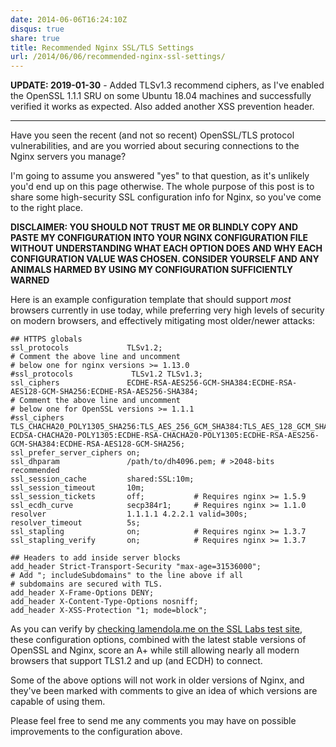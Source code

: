 ```yaml
---
date: 2014-06-06T16:24:10Z
disqus: true
share: true
title: Recommended Nginx SSL/TLS Settings
url: /2014/06/06/recommended-nginx-ssl-settings/
---
```


**UPDATE: 2019-01-30** - Added TLSv1.3 recommend ciphers, as I've enabled the OpenSSL 1.1.1 SRU on some Ubuntu 18.04 machines and successfully verified it works as expected. Also added another XSS prevention header.

---

Have you seen the recent (and not so recent) OpenSSL/TLS protocol vulnerabilities, and are you worried about securing connections to the Nginx servers you manage?

I'm going to assume you answered "yes" to that question, as it's unlikely you'd end up on this page otherwise. The whole purpose of this post is to share some high-security SSL configuration info for Nginx, so you've come to the right place.

**DISCLAIMER: YOU SHOULD NOT TRUST ME OR BLINDLY COPY AND PASTE MY CONFIGURATION INTO YOUR NGINX CONFIGURATION FILE WITHOUT UNDERSTANDING WHAT EACH OPTION DOES AND WHY EACH CONFIGURATION VALUE WAS CHOSEN. CONSIDER YOURSELF AND ANY ANIMALS HARMED BY USING MY CONFIGURATION SUFFICIENTLY WARNED**

Here is an example configuration template that should support _most_ browsers currently in use today, while preferring very high levels of security on modern browsers, and effectively mitigating most older/newer attacks:

```nginx
## HTTPS globals
ssl_protocols             TLSv1.2;
# Comment the above line and uncomment
# below one for nginx versions >= 1.13.0
#ssl_protocols             TLSv1.2 TLSv1.3;
ssl_ciphers               ECDHE-RSA-AES256-GCM-SHA384:ECDHE-RSA-AES128-GCM-SHA256:ECDHE-RSA-AES256-SHA384;
# Comment the above line and uncomment
# below one for OpenSSL versions >= 1.1.1
#ssl_ciphers               TLS_CHACHA20_POLY1305_SHA256:TLS_AES_256_GCM_SHA384:TLS_AES_128_GCM_SHA256:ECDHE-ECDSA-CHACHA20-POLY1305:ECDHE-RSA-CHACHA20-POLY1305:ECDHE-RSA-AES256-GCM-SHA384:ECDHE-RSA-AES128-GCM-SHA256;
ssl_prefer_server_ciphers on;
ssl_dhparam               /path/to/dh4096.pem; # >2048-bits recommended
ssl_session_cache         shared:SSL:10m;
ssl_session_timeout       10m;
ssl_session_tickets       off;           # Requires nginx >= 1.5.9
ssl_ecdh_curve            secp384r1;     # Requires nginx >= 1.1.0
resolver                  1.1.1.1 4.2.2.1 valid=300s;
resolver_timeout          5s;
ssl_stapling              on;            # Requires nginx >= 1.3.7
ssl_stapling_verify       on;            # Requires nginx >= 1.3.7

## Headers to add inside server blocks
add_header Strict-Transport-Security "max-age=31536000";
# Add "; includeSubdomains" to the line above if all
# subdomains are secured with TLS.
add_header X-Frame-Options DENY;
add_header X-Content-Type-Options nosniff;
add_header X-XSS-Protection "1; mode=block";
```

As you can verify by [checking lamendola.me on the SSL Labs test site](https://www.ssllabs.com/ssltest/analyze.html?d=lamendola.me), these configuration options, combined with the latest stable versions of OpenSSL and Nginx, score an A+ while still allowing nearly all modern browsers that support TLS1.2 and up (and ECDH) to connect.

Some of the above options will not work in older versions of Nginx, and they've been marked with comments to give an idea of which versions are capable of using them.

Please feel free to send me any comments you may have on possible improvements to the configuration above.
